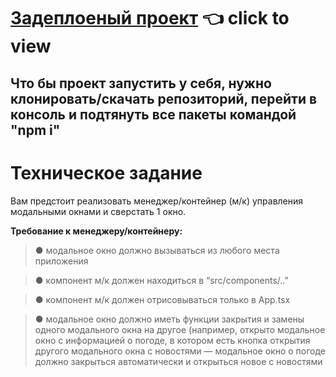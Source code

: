 # [Задеплоеный проект](https://betting-software-test.vercel.app) 👈 click to view

## Что бы проект запустить у себя, нужно клонировать/скачать репозиторий, перейти в консоль и подтянуть все пакеты командой "npm i"

# Техническое задание

Вам предстоит реализовать менеджер/контейнер (м/к) управления модальными
окнами и сверстать 1 окно.

**Требование к менеджеру/контейнеру:**

> ● модальное окно должно вызываться из любого места приложения

> ● компонент м/к должен находиться в “src/components/..”

> ● компонент м/к должен отрисовываться только в App.tsx

> ● модальное окно должно иметь функции закрытия и замены одного
модального окна на другое (например, открыто модальное окно с
информацией о погоде, в котором есть кнопка открытия другого модального
окна с новостями — модальное окно о погоде должно закрыться
автоматически и открыться новое с новостями

